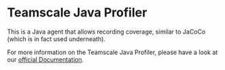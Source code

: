 # Teamscale Java Profiler

This is a Java agent that allows recording coverage, similar to JaCoCo (which is in fact used underneath).

For more information on the Teamscale Java Profiler, please have a look at our [official Documentation](https://docs.teamscale.com/reference/coverage-profilers/teamscale-java-profiler/).
